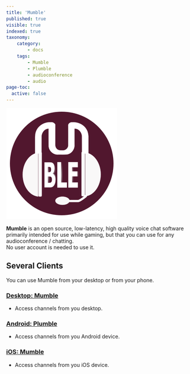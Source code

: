 ```yaml
---
title: 'Mumble'
published: true
visible: true
indexed: true
taxonomy:
    category:
        - docs
    tags:
        - Mumble
        - Plumble
        - audioconference
        - audio
page-toc:
  active: false
---
```


![](mumble.png)

**Mumble** is an open source, low-latency, high quality voice chat software primarily intended for use while gaming, but that you can use for any audioconference / chatting.
<br>No user account is needed to use it.

## Several Clients
You can use Mumble from your desktop or from your phone.

### [Desktop: Mumble](mumble)
- Access channels from you desktop.

### [Android: Plumble](plumble)
- Access channels from you Android device.

### [iOS: Mumble](mumbleios)
- Access channels from you iOS device.
